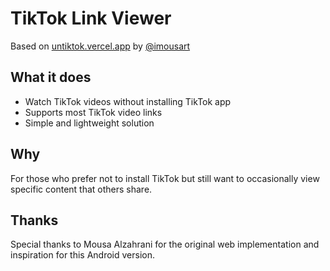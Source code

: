 # TikTok Link Viewer
Based on [untiktok.vercel.app](http://untiktok.vercel.app) by [@imousart](https://x.com/imousart)

## What it does
- Watch TikTok videos without installing TikTok app
- Supports most TikTok video links
- Simple and lightweight solution

## Why
For those who prefer not to install TikTok but still want to occasionally view specific content that others share.

## Thanks
Special thanks to Mousa Alzahrani for the original web implementation and inspiration for this Android version.
